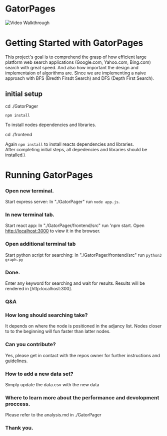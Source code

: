 # GatorPages

<img src='Hnet-image.gif' title='Video Walkthrough' width='' alt='Video Walkthrough' />

# Getting Started with GatorPages

This project's goal is to comprehend the grasp of how efficient large platform web search applications (Google.com, Yahoo.com, Bing.com) search with great speed. And also how important the design and implementaion of algorithms are. Since we are implementing a naive approach with BFS (Bredth Firsdt Search) and DFS (Depth First Search).

## initial setup
cd ./GatorPager

`npm install`

To install nodes dependencies and libraries.

cd ./frontend

Again `npm install` to install reacts dependencies and libraries.\
After completing initial steps, all depedencies and libraries should be installed.\

# Running GatorPages
### Open new terminal.
Start express server: In "./GatorPager" run `node app.js`.

### In new terminal tab.
Start react app: In "./GatorPager/frontend/src" run 'npm start.
Open [http://localhost:3000](http://localhost:3000) to view it in the browser.

### Open additional terminal tab
Start python script for searching:  In "./GatorPager/frontend/src" run `python3 graph.py` 


### Done.
Enter any keyword for searching and wait for results. Results will be rendered in [http:localhost:300].


### Q&A
### How long should searching take? 
It depends on where the node is positioned in the adjancy list. 
Nodes closer to  to the beginning will fun faster than latter nodes.

### Can you contribute?
Yes, please get in contact with the repos owner for further instructions and guidelines.

### How to add a new data set?
Simply update the data.csv with the new data

### Where to learn more about the performance and devolopment proccess.
Please refer to the analysis.md in ./GatorPager

### Thank you.
